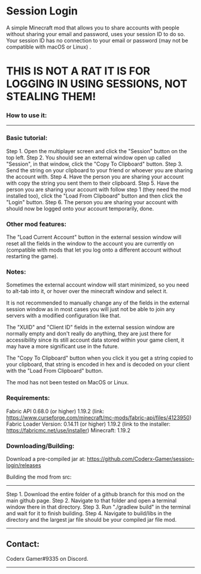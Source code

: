 # Session Login
A simple Minecraft mod that allows you to share accounts with people without sharing your email and password, uses your session ID to do so. Your session ID has no connection to your email or password (may not be compatible with macOS or Linux)
.

# THIS IS NOT A RAT IT IS FOR LOGGING IN USING SESSIONS, NOT STEALING THEM!

### How to use it:
---

### Basic tutorial:

Step 1. Open the multiplayer screen and click the "Session" button on the top left.
Step 2. You should see an external window open up called "Session", in that window, click the "Copy To Clipboard" button.
Step 3. Send the string on your clipboard to your friend or whoever you are sharing the account with.
Step 4. Have the person you are sharing your account with copy the string you sent them to their clipboard.
Step 5. Have the person you are sharing your account with follow step 1 (they need the mod installed too), click the "Load From Clipboard" button and then click the "Login" button.
Step 6. The person you are sharing your account with should now be logged onto your account temporarily, done.

### Other mod features:

The "Load Current Account" button in the external session window will reset all the fields in the window to the account you are currently on (compatible with mods that let you log onto a different account without restarting the game).

### Notes:

Sometimes the external account window will start minimized, so you need to alt-tab into it, or hover over the minecraft window and select it.

It is not recommended to manually change any of the fields in the external session window as in most cases you will just not be able to join any servers with a modified configuration like that.

The "XUID" and "Client ID" fields in the external session window are normally empty and don't really do anything, they are just there for accessibility since its still account data stored within your game client, it may have a more significant use in the future.

The "Copy To Clipboard" button when you click it you get a string copied to your clipboard, that string is encoded in hex and is decoded on your client with the "Load From Clipboard" button.

The mod has not been tested on MacOS or Linux.

### Requirements:

Fabric API 0.68.0 (or higher) 1.19.2 (link: https://www.curseforge.com/minecraft/mc-mods/fabric-api/files/4123950)
Fabric Loader Version: 0.14.11 (or higher) 1.19.2 (link to the installer: https://fabricmc.net/use/installer)
Minecraft: 1.19.2

### Downloading/Building:

Download a pre-compiled jar at: https://github.com/Coderx-Gamer/session-login/releases

Building the mod from src:

---

Step 1. Download the entire folder of a github branch for this mod on the main github page.
Step 2. Navigate to that folder and open a terminal window there in that directory.
Step 3. Run "./gradlew build" in the terminal and wait for it to finish building.
Step 4. Navigate to build/libs in the directory and the largest jar file should be your compiled jar file mod.

---

## Contact:
Coderx Gamer#9335 on Discord.

---
